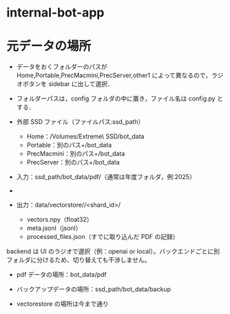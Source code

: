 # internal-bot-app

# 元データの場所

- データをおくフォルダーのパスが Home,Portable,PrecMacmini,PrecServer,other1 によって異なるので，ラジオボタンを sidebar に出して選択．
- フォルダーパスは，config フォルダの中に置き，ファイル名は config.py とする．

- 外部 SSD ファイル（ファイルパス:ssd_path）

  - Home：/Volumes/Extreme\ SSD/bot_data
  - Portable：別のパス+/bot_data
  - PrecMacmini：別のパス+/bot_data
  - PrecServer：別のパス+/bot_data

- 入力：ssd_path/bot_data/pdf/<shard id>（通常は年度フォルダ，例:2025）
-
- 出力：data/vectorstore/<backend>/<shard_id>/
  - vectors.npy（float32）
  - meta.jsonl（jsonl）
  - processed_files.json（すでに取り込んだ PDF の記録）

backend は UI のラジオで選択（例：openai or local）。バックエンドごとに別フォルダに分けるため、切り替えても干渉しません。

- pdf データの場所：bot_data/pdf

- バックアップデータの場所：ssd_path/bot_data/backup
- vectorestore の場所は今まで通り
